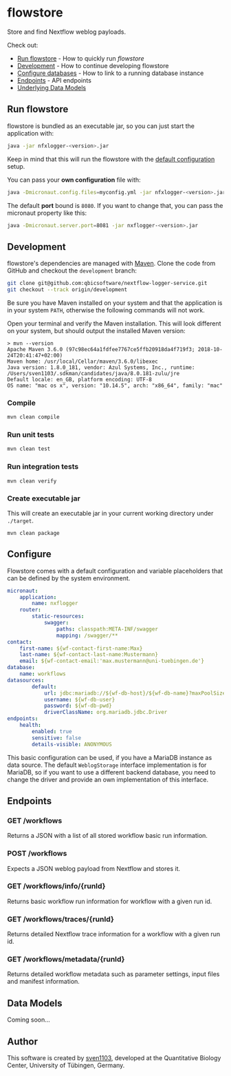 # flowstore

Store and find Nextflow weblog payloads.

Check out:

* [Run flowstore](#run-flowstore) - How to quickly run _flowstore_
* [Development](#development) - How to continue developing flowstore
* [Configure databases](#configure-databases) - How to link to a running database instance
* [Endpoints](#endpoints) - API endpoints
* [Underlying Data Models](#underlying-data-models)

## Run flowstore

flowstore is bundled as an executable jar, so you can just start the application with:

```bash
java -jar nfxlogger-<version>.jar
```

Keep in mind that this will run the flowstore with the [default configuration](https://raw.githubusercontent.com/qbicsoftware/nextflow-logger-service/master/src/main/resources/application.yml) setup.

You can pass your **own configuration** file with:

```bash
java -Dmicronaut.config.files=myconfig.yml -jar nfxlogger-<version>.jar
```

The default **port** bound is `8080`. If you want to change that, you can pass the micronaut property like this:

```bash
java -Dmicronaut.server.port=8081 -jar nxflogger-<version>.jar
```


## Development

flowstore's dependencies are managed with [Maven](https://maven.apache.org/). Clone the code from GitHub and checkout the `development` branch:

```bash
git clone git@github.com:qbicsoftware/nextflow-logger-service.git
git checkout --track origin/development
```

Be sure you have Maven installed on your system and that the application is in your system `PATH`, otherwise the following commands will not work.

Open your terminal and verify the Maven installation. This will look different on your system, but should output the installed Maven version:

```
> mvn --version
Apache Maven 3.6.0 (97c98ec64a1fdfee7767ce5ffb20918da4f719f3; 2018-10-24T20:41:47+02:00)
Maven home: /usr/local/Cellar/maven/3.6.0/libexec
Java version: 1.8.0_181, vendor: Azul Systems, Inc., runtime: /Users/sven1103/.sdkman/candidates/java/8.0.181-zulu/jre
Default locale: en_GB, platform encoding: UTF-8
OS name: "mac os x", version: "10.14.5", arch: "x86_64", family: "mac"
```

### Compile

```bash
mvn clean compile
```

### Run unit tests

```bash
mvn clean test
```

### Run integration tests

```
mvn clean verify
```

### Create executable jar

This will create an executable jar in your current working directory under `./target`.

```
mvn clean package
```

## Configure

Flowstore comes with a default configuration and variable placeholders that can be defined by the system environment. 

```yaml
micronaut:
    application:
        name: nxflogger
    router:
        static-resources:
            swagger:
                paths: classpath:META-INF/swagger
                mapping: /swagger/**
contact:
    first-name: ${wf-contact-first-name:Max}
    last-name: ${wf-contact-last-name:Mustermann}
    email: ${wf-contact-email:'max.mustermann@uni-tuebingen.de'}
database:
    name: workflows
datasources:
        default:
            url: jdbc:mariadb://${wf-db-host}/${wf-db-name}?maxPoolSize=150&pool
            username: ${wf-db-user}
            password: ${wf-db-pwd}
            driverClassName: org.mariadb.jdbc.Driver
endpoints:
    health:
        enabled: true
        sensitive: false
        details-visible: ANONYMOUS
```

This basic configuration can be used, if you have a MariaDB instance as data source. The default `WeblogStorage` interface implementation is for MariaDB, so if you want to use a different backend database, you need to change the driver and provide an own implementation of this interface.

## Endpoints

### GET /workflows

Returns a JSON with a list of all stored workflow basic run information.

### POST /workflows

Expects a JSON weblog payload from Nextflow and stores it.

### GET /workflows/info/{runId}

Returns basic workflow run information for workflow with a given run id.

### GET /workflows/traces/{runId}

Returns detailed Nextflow trace information for a workflow with a given run id.

### GET /workflows/metadata/{runId}

Returns detailed workflow metadata such as parameter settings, input files and manifest information.


## Data Models

Coming soon...

## Author

This software is created by [sven1103](https://github.com/sven1103), developed at the Quantitative Biology Center, University of Tübingen, Germany.



